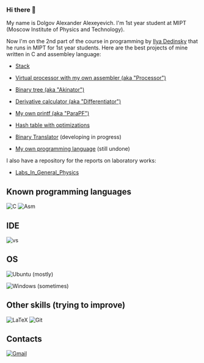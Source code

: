 ### Hi there 👋

My name is Dolgov Alexander Alexeyevich. I'm 1st year student at MIPT (Moscow Institute of Physics and Technology).

Now I'm on the 2nd part of the course in programming by [Ilya Dedinsky](https://github.com/ded32) that he runs in MIPT for 1st year students. Here are the best projects of mine written in C and assembley language:

- [Stack](https://github.com/KetchuppOfficial/Stack)

- [Virtual processor with my own assembler (aka "Processor")](https://github.com/KetchuppOfficial/Processor)

- [Binary tree (aka "Akinator")](https://github.com/KetchuppOfficial/Akinator)

- [Derivative calculator (aka "Differentiator")](https://github.com/KetchuppOfficial/Differentiator)

- [My own printf (aka "ParaPF")](https://github.com/KetchuppOfficial/ParaPF)

- [Hash table with optimizations](https://github.com/KetchuppOfficial/Hash_Table)

- [Binary Translator](https://github.com/KetchuppOfficial/Binary_Translator) (developing in progress)

- [My own programming language]() (still undone)

I also have a repository for the reports on laboratory works:

- [Labs_In_General_Physics](https://github.com/KetchuppOfficial/Labs_Semester_2)

## Known programming languages 

![C](https://img.shields.io/badge/C-00599C?style=for-the-badge&logo=c&logoColor=white)
![Asm](https://img.shields.io/badge/Assembly-8B4513?style=for-the-badge&logo=Assembly&logoColor=white)

## IDE

![vs](https://img.shields.io/badge/Visual%20Studio%20Code-0078d7.svg?&style=for-the-badge&logo=visual-studio-code&logoColor=white)

## OS

![Ubuntu](https://img.shields.io/badge/Ubuntu-E95420?style=for-the-badge&logo=ubuntu&logoColor=white) (mostly)

![Windows](https://img.shields.io/badge/Windows-0078D6?style=for-the-badge&logo=windows&logoColor=white) (sometimes)

## Other skills (trying to improve)

![LaTeX](https://img.shields.io/badge/latex-%23008080.svg?style=for-the-badge&logo=latex&logoColor=white)
![Git](https://img.shields.io/badge/git-%23F05033.svg?style=for-the-badge&logo=git&logoColor=white)

## Contacts

[![Gmail](https://img.shields.io/badge/Gmail-D14836?style=for-the-badge&logo=gmail&logoColor=white)](mailto:dolgov.aleksandr@phystech.edu)

